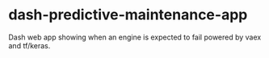 # dash-predictive-maintenance-app
Dash web app showing when an engine is expected to fail powered by vaex and tf/keras.
